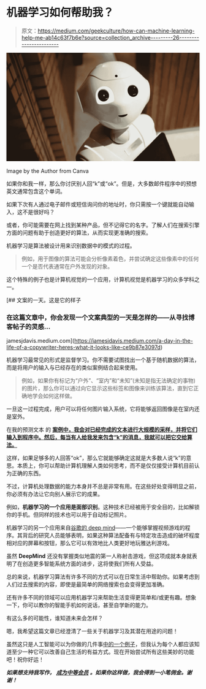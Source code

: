 # 机器学习如何帮助我？

> 原文：<https://medium.com/geekculture/how-can-machine-learning-help-me-ab14c63f7b6e?source=collection_archive---------26----------------------->

![](img/d75ba637ba493127cdfbcfb14dc45921.png)

Image by the Author from Canva

如果你和我一样，那么你讨厌别人回“k”或“ok”。但是，大多数邮件程序中的预想英文通常包含这个单词。

如果下次有人通过电子邮件或短信询问你的地址时，你只需按一个键就能自动输入，这不是很好吗？

或者，你可能需要在网上找到某种产品，但不记得它的名字。了解人们在搜索引擎方面的问题有助于创造更好的算法，从而实现更准确的搜索。

机器学习是算法被设计用来识别数据中的模式的过程。

> 例如，用于图像的算法可能会分析像素着色，并尝试确定这些像素中的任何一个是否代表通常在户外发现的对象。

这个特殊的例子也是计算机视觉的一个应用，计算机视觉是机器学习的众多学科之一。

[](https://jamesjdavis.medium.com/a-day-in-the-life-of-a-copywriter-heres-what-it-looks-like-ce9b87e3097d) [## 文案的一天。这是它的样子

### 在这篇文章中，你会发现一个文案典型的一天是怎样的——从寻找博客帖子的灵感…

jamesjdavis.medium.com](https://jamesjdavis.medium.com/a-day-in-the-life-of-a-copywriter-heres-what-it-looks-like-ce9b87e3097d) 

机器学习最常见的形式是监督学习。你不需要试图找出一个基于随机数据的算法，而是将用户的输入与已经存在的类似案例结合起来使用。

> 例如，如果你有标记为“户外”、“室内”和“未知”(未知是指无法确定的事物)的图片，那么你可以通过向它显示这些标签和图像来训练该算法，直到它正确地学会如何这样做。

一旦这一过程完成，用户可以将任何图片输入系统，它将能够返回图像是在室内还是室外。

在我的预测文本 的 [**案例中，我会对已经完成的文本进行大规模的采样，并将它们输入到程序中。然后，每当有人给我发来包含“k”的消息，我就可以把它交给算法。**](https://jamesjdavis.medium.com/how-ai-will-soon-put-most-copywriters-out-of-work-767314f1d227)

这样，如果足够多的人回答“ok”，那么它就能够确定这就是大多数人说“k”的意思。本质上，你可以帮助计算机理解人类如何思考，而不是仅仅接受计算机目前认为正确的东西。

不过，计算机处理数据的能力本身并不总是非常有用。在这些好处变得明显之前，你必须有办法让它向别人展示它的成果。

例如，**机器学习的一个应用是面部识别**。这种技术已经被用于安全目的，比如解锁你的手机。但同样的技术也可以用于自动标记照片。

机器学习的另一个应用来自[谷歌的 deep mind](https://deepmind.com/)——一个能够掌握视频游戏的程序。其背后的研究人员能够表明，如果这种算法配备有与特定攻击造成的破坏程度相对应的屏幕和按钮，那么它可以有效地比人类更好地玩雅达利游戏。

虽然 **DeepMind** 还没有掌握类似地震的第一人称射击游戏，但这项成就本身就表明了在创造更多智能系统方面的进步，这将使我们所有人受益。

总的来说，机器学习算法有许多不同的方式可以在日常生活中帮助你。如果考虑到人们过去搜索的内容，即使是最简单的网络搜索也会变得更加准确。

还有许多不同的领域可以应用机器学习来帮助生活变得更简单和/或更有趣。想象一下，你可以教你的智能手机如何说话，甚至自学新的能力。

有这么多的可能性，谁知道未来会怎样？

嗯，我希望这篇文章已经澄清了一些关于机器学习及其潜在用途的问题！

虽然这只是人工智能可以为你做的几件事[中的一个例子](https://jamesjdavis.medium.com/how-ai-will-soon-put-most-copywriters-out-of-work-767314f1d227)，但我认为每个人都应该知道至少一种它可以改善自己生活的有益方式。现在开始尝试所有这些美妙的功能吧！祝你好运！

***如果想支持我写作，*** [***成为中等会员***](https://jamesjdavis.medium.com/membership) ***。如果你这样做，我会得到一小笔佣金。谢谢！***